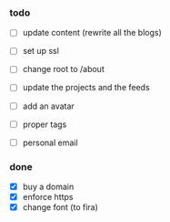 ### todo
- [ ] update content (rewrite all the blogs)
- [ ] set up ssl
- [ ] change root to /about

- [ ] update the projects and the feeds
- [ ] add an avatar
- [ ] proper tags
- [ ] personal email

### done
- [x] buy a domain
- [x] enforce https
- [x] change font (to fira)
